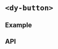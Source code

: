 # `<dy-button>`

## Example

<gbp-example
  name="dy-button"
  props='{"color": "danger"}'
  html="Delete Post"
  src="https://jspm.dev/duoyun-ui/elements/button"></gbp-example>

<gbp-example
  name="dy-button"
  props='{"color": "danger", "disabled": true}'
  html="Create Post"
  src="https://jspm.dev/duoyun-ui/elements/button"></gbp-example>

<gbp-example
  name="dy-button"
  props='{"color": "danger", "type": "reverse", "small": true, "dropdown": [{"text": "Label 1"}, {"text": "Label 2"}]}'
  html="Create Post"
  src="https://jspm.dev/duoyun-ui/elements/button"></gbp-example>

## API

<gbp-api src="/src/elements/button.ts"></gbp-api>
